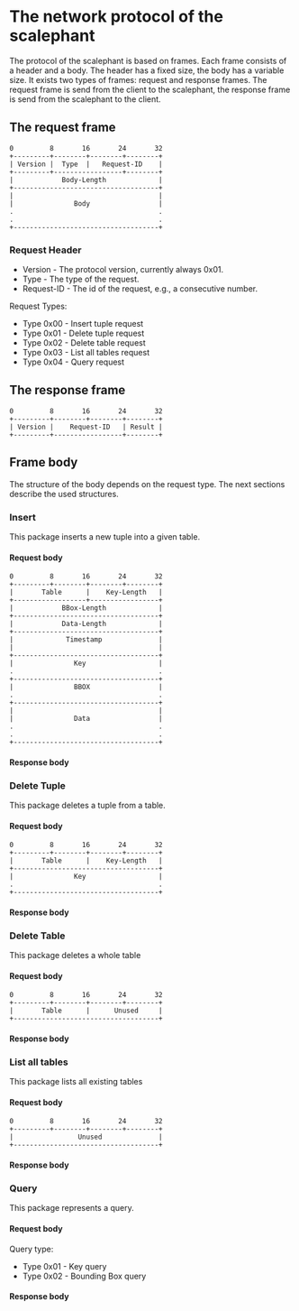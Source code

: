 # The network protocol of the scalephant

The protocol of the scalephant is based on frames. Each frame consists of a header and a body. The header has a fixed size, the body has a variable size. It exists two types of frames: request and response frames. The request frame is send from the client to the scalephant, the response frame is send from the scalephant to the client.

## The request frame

    0         8       16       24       32
	+---------+--------+--------+--------+
	| Version |  Type  |   Request-ID    |
	+---------+-----------------+--------+
	|            Body-Length             |
	+------------------------------------+
	|                                    |
	|               Body                 |
	.                                    .
	.                                    .
	+------------------------------------+
 
### Request Header

* Version - The protocol version, currently always 0x01.
* Type - The type of the request.
* Request-ID - The id of the request, e.g., a consecutive number.

Request Types:

* Type 0x00 - Insert tuple request
* Type 0x01 - Delete tuple request
* Type 0x02 - Delete table request
* Type 0x03 - List all tables request
* Type 0x04 - Query request


## The response frame

    0         8       16       24       32
	+---------+--------+--------+--------+
	| Version |    Request-ID   | Result |
	+---------+-----------------+--------+
	

## Frame body
The structure of the body depends on the request type. The next sections describe the used structures.

### Insert
This package inserts a new tuple into a given table. 

#### Request body

    0         8       16       24       32
	+---------+--------+--------+--------+
	|       Table      |    Key-Length   |
	+------------------+-----------------+
	|            BBox-Length             |
	+------------------------------------+
	|            Data-Length             |
	+------------------------------------+
	|             Timestamp              |
	|                                    |
	+------------------------------------+
	|               Key                  |
	.                                    .
	+------------------------------------+
	|               BBOX                 |
	.                                    .
	+------------------------------------+
	|                                    |
	|               Data                 |
	.                                    .
	.                                    .
	+------------------------------------+
	

#### Response body

### Delete Tuple
This package deletes a tuple from a table.

#### Request body

    0         8       16       24       32
	+---------+--------+--------+--------+
	|       Table      |    Key-Length   |
	+------------------------------------+
	|               Key                  |
	.                                    .
	+------------------------------------+
	
#### Response body


### Delete Table
This package deletes a whole table

#### Request body

    0         8       16       24       32
	+---------+--------+--------+--------+
	|       Table      |      Unused     |
	+------------------------------------+
	
#### Response body


### List all tables
This package lists all existing tables

#### Request body

    0         8       16       24       32
	+---------+--------+--------+--------+
	|                Unused              | 
	+------------------------------------+

#### Response body


### Query
This package represents a query.  

#### Request body

Query type:

* Type 0x01 - Key query
* Type 0x02 - Bounding Box query

#### Response body

